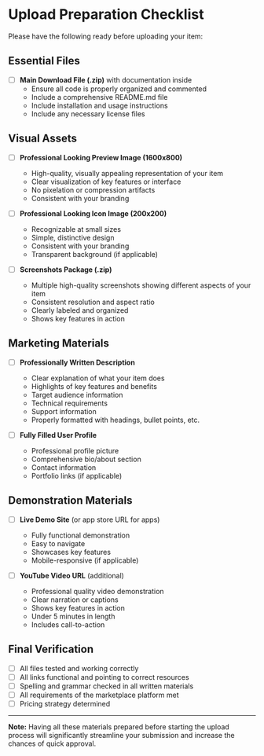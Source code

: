 # Upload Preparation Checklist

Please have the following ready before uploading your item:

## Essential Files

- [ ] **Main Download File (.zip)** with documentation inside
  - Ensure all code is properly organized and commented
  - Include a comprehensive README.md file
  - Include installation and usage instructions
  - Include any necessary license files

## Visual Assets

- [ ] **Professional Looking Preview Image (1600x800)**
  - High-quality, visually appealing representation of your item
  - Clear visualization of key features or interface
  - No pixelation or compression artifacts
  - Consistent with your branding

- [ ] **Professional Looking Icon Image (200x200)**
  - Recognizable at small sizes
  - Simple, distinctive design
  - Consistent with your branding
  - Transparent background (if applicable)

- [ ] **Screenshots Package (.zip)**
  - Multiple high-quality screenshots showing different aspects of your item
  - Consistent resolution and aspect ratio
  - Clearly labeled and organized
  - Shows key features in action

## Marketing Materials

- [ ] **Professionally Written Description**
  - Clear explanation of what your item does
  - Highlights of key features and benefits
  - Target audience information
  - Technical requirements
  - Support information
  - Properly formatted with headings, bullet points, etc.

- [ ] **Fully Filled User Profile**
  - Professional profile picture
  - Comprehensive bio/about section
  - Contact information
  - Portfolio links (if applicable)

## Demonstration Materials

- [ ] **Live Demo Site** (or app store URL for apps)
  - Fully functional demonstration
  - Easy to navigate
  - Showcases key features
  - Mobile-responsive (if applicable)

- [ ] **YouTube Video URL** (additional)
  - Professional quality video demonstration
  - Clear narration or captions
  - Shows key features in action
  - Under 5 minutes in length
  - Includes call-to-action

## Final Verification

- [ ] All files tested and working correctly
- [ ] All links functional and pointing to correct resources
- [ ] Spelling and grammar checked in all written materials
- [ ] All requirements of the marketplace platform met
- [ ] Pricing strategy determined

---

**Note:** Having all these materials prepared before starting the upload process will significantly streamline your submission and increase the chances of quick approval.